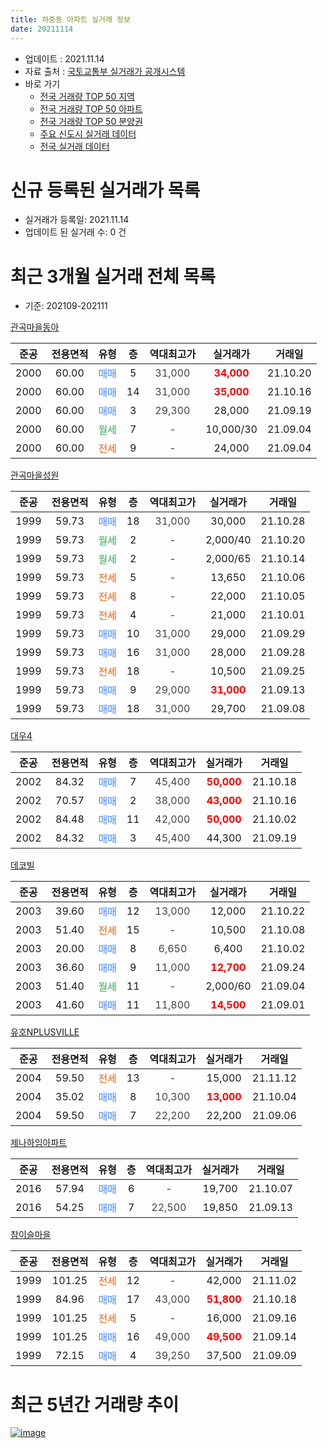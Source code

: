```yaml
---
title: 하중동 아파트 실거래 정보
date: 20211114
---
```


* 업데이트 : 2021.11.14
* 자료 출처 : [국토교통부 실거래가 공개시스템](http://rt.molit.go.kr)
* 바로 가기
    * [전국 거래량 TOP 50 지역](https://apt-info.github.io/apt-trade-info/tr)
    * [전국 거래량 TOP 50 아파트](https://apt-info.github.io/apt-trade-info/ta)
    * [전국 거래량 TOP 50 분양권](https://apt-info.github.io/apt-trade-info/tb)
    * [주요 신도시 실거래 데이터](https://apt-info.github.io/apt-trade-info/newtown)
    * [전국 실거래 데이터](https://apt-info.github.io/apt-trade-info/all)



<script async src="https://pagead2.googlesyndication.com/pagead/js/adsbygoogle.js"></script>
<!-- 기본광고 -->
<ins class="adsbygoogle"
     style="display:block"
     data-ad-client="ca-pub-1142216861245946"
     data-ad-slot="4805727019"
     data-ad-format="auto"
     data-full-width-responsive="true"></ins>
<script>
     (adsbygoogle = window.adsbygoogle || []).push({});
</script>


# 신규 등록된 실거래가 목록

* 실거래가 등록일: 2021.11.14
* 업데이트 된 실거래 수: 0 건




<script async src="https://pagead2.googlesyndication.com/pagead/js/adsbygoogle.js"></script>
<!-- 기본광고 -->
<ins class="adsbygoogle"
     style="display:block"
     data-ad-client="ca-pub-1142216861245946"
     data-ad-slot="4805727019"
     data-ad-format="auto"
     data-full-width-responsive="true"></ins>
<script>
     (adsbygoogle = window.adsbygoogle || []).push({});
</script>


# 최근 3개월 실거래 전체 목록
* 기준: 202109-202111


[관곡마을동아](https://search.naver.com/search.naver?query=%EA%B4%80%EA%B3%A1%EB%A7%88%EC%9D%84%EB%8F%99%EC%95%84)

|준공|전용면적|유형|층|역대최고가|실거래가|거래일|
|:---:|:---:|:---:|:---:|:---:|:---:|:---:|
|2000|60.00|<span style="color:#4285F3">매매</span>|5|<span style="color:#444444">31,000</span>|<b><span style="color:#FF0000">34,000</span></b>|21.10.20|
|2000|60.00|<span style="color:#4285F3">매매</span>|14|<span style="color:#444444">31,000</span>|<b><span style="color:#FF0000">35,000</span></b>|21.10.16|
|2000|60.00|<span style="color:#4285F3">매매</span>|3|<span style="color:#444444">29,300</span>|28,000|21.09.19|
|2000|60.00|<span style="color:#34A853">월세</span>|7|<span style="color:#444444">-</span>|10,000/30|21.09.04|
|2000|60.00|<span style="color:#FF5A00">전세</span>|9|<span style="color:#444444">-</span>|24,000|21.09.04|

[관곡마을성원](https://search.naver.com/search.naver?query=%EA%B4%80%EA%B3%A1%EB%A7%88%EC%9D%84%EC%84%B1%EC%9B%90)

|준공|전용면적|유형|층|역대최고가|실거래가|거래일|
|:---:|:---:|:---:|:---:|:---:|:---:|:---:|
|1999|59.73|<span style="color:#4285F3">매매</span>|18|<span style="color:#444444">31,000</span>|30,000|21.10.28|
|1999|59.73|<span style="color:#34A853">월세</span>|2|<span style="color:#444444">-</span>|2,000/40|21.10.20|
|1999|59.73|<span style="color:#34A853">월세</span>|2|<span style="color:#444444">-</span>|2,000/65|21.10.14|
|1999|59.73|<span style="color:#FF5A00">전세</span>|5|<span style="color:#444444">-</span>|13,650|21.10.06|
|1999|59.73|<span style="color:#FF5A00">전세</span>|8|<span style="color:#444444">-</span>|22,000|21.10.05|
|1999|59.73|<span style="color:#FF5A00">전세</span>|4|<span style="color:#444444">-</span>|21,000|21.10.01|
|1999|59.73|<span style="color:#4285F3">매매</span>|10|<span style="color:#444444">31,000</span>|29,000|21.09.29|
|1999|59.73|<span style="color:#4285F3">매매</span>|16|<span style="color:#444444">31,000</span>|28,000|21.09.28|
|1999|59.73|<span style="color:#FF5A00">전세</span>|18|<span style="color:#444444">-</span>|10,500|21.09.25|
|1999|59.73|<span style="color:#4285F3">매매</span>|9|<span style="color:#444444">29,000</span>|<b><span style="color:#FF0000">31,000</span></b>|21.09.13|
|1999|59.73|<span style="color:#4285F3">매매</span>|18|<span style="color:#444444">31,000</span>|29,700|21.09.08|

[대우4](https://search.naver.com/search.naver?query=%EB%8C%80%EC%9A%B04)

|준공|전용면적|유형|층|역대최고가|실거래가|거래일|
|:---:|:---:|:---:|:---:|:---:|:---:|:---:|
|2002|84.32|<span style="color:#4285F3">매매</span>|7|<span style="color:#444444">45,400</span>|<b><span style="color:#FF0000">50,000</span></b>|21.10.18|
|2002|70.57|<span style="color:#4285F3">매매</span>|2|<span style="color:#444444">38,000</span>|<b><span style="color:#FF0000">43,000</span></b>|21.10.16|
|2002|84.48|<span style="color:#4285F3">매매</span>|11|<span style="color:#444444">42,000</span>|<b><span style="color:#FF0000">50,000</span></b>|21.10.02|
|2002|84.32|<span style="color:#4285F3">매매</span>|3|<span style="color:#444444">45,400</span>|44,300|21.09.19|

[데코빌](https://search.naver.com/search.naver?query=%EB%8D%B0%EC%BD%94%EB%B9%8C)

|준공|전용면적|유형|층|역대최고가|실거래가|거래일|
|:---:|:---:|:---:|:---:|:---:|:---:|:---:|
|2003|39.60|<span style="color:#4285F3">매매</span>|12|<span style="color:#444444">13,000</span>|12,000|21.10.22|
|2003|51.40|<span style="color:#FF5A00">전세</span>|15|<span style="color:#444444">-</span>|10,500|21.10.08|
|2003|20.00|<span style="color:#4285F3">매매</span>|8|<span style="color:#444444">6,650</span>|6,400|21.10.02|
|2003|36.60|<span style="color:#4285F3">매매</span>|9|<span style="color:#444444">11,000</span>|<b><span style="color:#FF0000">12,700</span></b>|21.09.24|
|2003|51.40|<span style="color:#34A853">월세</span>|11|<span style="color:#444444">-</span>|2,000/60|21.09.04|
|2003|41.60|<span style="color:#4285F3">매매</span>|11|<span style="color:#444444">11,800</span>|<b><span style="color:#FF0000">14,500</span></b>|21.09.01|

[유호NPLUSVILLE](https://search.naver.com/search.naver?query=%EC%9C%A0%ED%98%B8NPLUSVILLE)

|준공|전용면적|유형|층|역대최고가|실거래가|거래일|
|:---:|:---:|:---:|:---:|:---:|:---:|:---:|
|2004|59.50|<span style="color:#FF5A00">전세</span>|13|<span style="color:#444444">-</span>|15,000|21.11.12|
|2004|35.02|<span style="color:#4285F3">매매</span>|8|<span style="color:#444444">10,300</span>|<b><span style="color:#FF0000">13,000</span></b>|21.10.04|
|2004|59.50|<span style="color:#4285F3">매매</span>|7|<span style="color:#444444">22,200</span>|22,200|21.09.06|

[제나하임아파트](https://search.naver.com/search.naver?query=%EC%A0%9C%EB%82%98%ED%95%98%EC%9E%84%EC%95%84%ED%8C%8C%ED%8A%B8)

|준공|전용면적|유형|층|역대최고가|실거래가|거래일|
|:---:|:---:|:---:|:---:|:---:|:---:|:---:|
|2016|57.94|<span style="color:#4285F3">매매</span>|6|<span style="color:#444444">-</span>|19,700|21.10.07|
|2016|54.25|<span style="color:#4285F3">매매</span>|7|<span style="color:#444444">22,500</span>|19,850|21.09.13|

[참이슬마을](https://search.naver.com/search.naver?query=%EC%B0%B8%EC%9D%B4%EC%8A%AC%EB%A7%88%EC%9D%84)

|준공|전용면적|유형|층|역대최고가|실거래가|거래일|
|:---:|:---:|:---:|:---:|:---:|:---:|:---:|
|1999|101.25|<span style="color:#FF5A00">전세</span>|12|<span style="color:#444444">-</span>|42,000|21.11.02|
|1999|84.96|<span style="color:#4285F3">매매</span>|17|<span style="color:#444444">43,000</span>|<b><span style="color:#FF0000">51,800</span></b>|21.10.18|
|1999|101.25|<span style="color:#FF5A00">전세</span>|5|<span style="color:#444444">-</span>|16,000|21.09.16|
|1999|101.25|<span style="color:#4285F3">매매</span>|16|<span style="color:#444444">49,000</span>|<b><span style="color:#FF0000">49,500</span></b>|21.09.14|
|1999|72.15|<span style="color:#4285F3">매매</span>|4|<span style="color:#444444">39,250</span>|37,500|21.09.09|



<script async src="https://pagead2.googlesyndication.com/pagead/js/adsbygoogle.js"></script>
<!-- 기본광고 -->
<ins class="adsbygoogle"
     style="display:block"
     data-ad-client="ca-pub-1142216861245946"
     data-ad-slot="4805727019"
     data-ad-format="auto"
     data-full-width-responsive="true"></ins>
<script>
     (adsbygoogle = window.adsbygoogle || []).push({});
</script>


# 최근 5년간 거래량 추이


<div style="width:100%;">
    <canvas id="deal_progress" height="200"></canvas>
</div>

<script>
new Chart(document.getElementById("deal_progress"), {
    type: 'line',
    data: {
        labels: ['16.01','16.02','16.03','16.04','16.05','16.06','16.07','16.08','16.09','16.10','16.11','16.12','17.01','17.02','17.03','17.04','17.05','17.06','17.07','17.08','17.09','17.10','17.11','17.12','18.01','18.02','18.03','18.04','18.05','18.06','18.07','18.08','18.09','18.10','18.11','18.12','19.01','19.02','19.03','19.04','19.05','19.06','19.07','19.08','19.09','19.10','19.11','19.12','20.01','20.02','20.03','20.04','20.05','20.06','20.07','20.08','20.09','20.10','20.11','20.12','21.01','21.02','21.03','21.04','21.05','21.06','21.07','21.08','21.09','21.10','21.11'],
        datasets: [{
            label: '매매/분양권',
            data: [10,12,13,18,15,18,11,11,20,16,4,9,8,8,8,10,8,15,16,13,11,13,17,4,17,8,11,9,12,3,5,3,13,12,9,5,2,2,10,9,4,10,7,8,11,6,9,7,4,16,21,32,27,56,28,18,21,20,18,25,38,20,24,21,10,13,11,14,12,11,0],
            borderColor: "rgba(66, 133, 243, 1)",
            backgroundColor: "rgba(66, 133, 243, 0.05)",
            borderWidth: 1,
            pointRadius: 0,
            fill: false,
            lineTension: 0
        },{
            label: '전/월세',
            data: [9,12,8,8,8,8,7,10,3,6,6,10,7,9,7,7,3,7,11,5,4,10,7,10,9,10,5,9,12,12,7,7,4,5,8,5,4,6,11,6,5,8,10,9,9,12,6,2,8,9,4,10,7,9,11,9,13,10,5,7,5,7,13,8,8,8,12,7,5,6,2],
            borderColor: "rgba(255, 90, 0, 1)",
            backgroundColor: "rgba(255, 90, 0, 0.05)",
            borderWidth: 1,
            pointRadius: 0,
            fill: false,
            lineTension: 0
        },{
            label: '합계',
            data: [19,24,21,26,23,26,18,21,23,22,10,19,15,17,15,17,11,22,27,18,15,23,24,14,26,18,16,18,24,15,12,10,17,17,17,10,6,8,21,15,9,18,17,17,20,18,15,9,12,25,25,42,34,65,39,27,34,30,23,32,43,27,37,29,18,21,23,21,17,17,2],
            borderColor: "rgba(0, 0, 0, 1)",
            backgroundColor: "rgba(0, 0, 0, 0.03)",
            borderWidth: 0.1,
            pointRadius: 0,
            fill: true,
            lineTension: 0
        }
        ]
    },
    options: {
        responsive: true,
        title: {
            display: false
        },
        tooltips: {
            mode: 'index',
            intersect: false
        },
        hover: {
            mode: 'nearest',
            intersect: true
        },
        scales: {
            xAxes: [{
                display: true,
                scaleLabel: {
                    display: true,
                    labelString: '년/월'
                }
            }],
            yAxes: [{
                display: true,
                ticks: {
                    suggestedMin: 0,
                },
                scaleLabel: {
                    display: true,
                    labelString: '실거래 수'
                }
            }]
        }
    }
});

</script>


[![image](https://apt-info.github.io/images/2020-01-03-apt-trade-info/1024x500.png)](https://play.google.com/store/apps/details?id=com.aptinfo.apttradeinfo)

